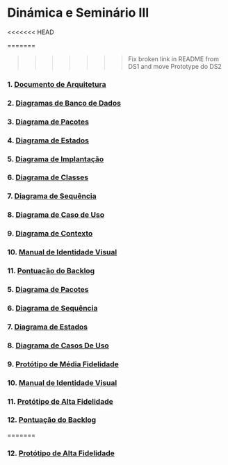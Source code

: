 # Dinámica e Seminário III

<<<<<<< HEAD

=======
>>>>>>> Fix broken link in README from DS1 and move Prototype do DS2
### 1. [Documento de Arquitetura](docs/DS/dinamica-e-seminario-3/DocumentoDeArquitetura.md)

### 2. [Diagramas de Banco de Dados](docs/DS/dinamica-e-seminario-3/DiagramasBancoDeDados.md)

### 3. [Diagrama de Pacotes](docs/DS/dinamica-e-seminario-3/DiagramaPacotes.md)

### 4. [Diagrama de Estados](docs/DS/dinamica-e-seminario-3/DiagramaEstados.md)

### 5. [Diagrama de Implantação](docs/DS/dinamica-e-seminario-3/DiagramaImplantacao.md)

### 6. [Diagrama de Classes](docs/DS/dinamica-e-seminario-3/DiagramaClasses.md)

### 7. [Diagrama de Sequência](docs/DS/dinamica-e-seminario-3/DiagramaSequencia.md)

### 8. [Diagrama de Caso de Uso](docs/DS/dinamica-e-seminario-3/DiagramaCasosDeUso.md)

### 9. [Diagrama de Contexto](docs/DS/dinamica-e-seminario-3/DiagramaContexto.md)

### 10. [Manual de Identidade Visual](docs/DS/dinamica-e-seminario-3/ManualIdentidadeVisual.md)

### 11. [Pontuação do Backlog](docs/DS/dinamica-e-seminario-3/PontuacaoBacklog.md)
### 5. [Diagrama de Pacotes](docs/DS/dinamica-e-seminario-3/DiagramaPacotes.md)

### 6. [Diagrama de Sequência](docs/DS/dinamica-e-seminario-3/DiagramaSequencia.md)

### 7. [Diagrama de Estados](docs/DS/dinamica-e-seminario-3/DiagramaEstados.md)

### 8. [Diagrama de Casos De Uso](docs/DS/dinamica-e-seminario-3/DiagramaCasosDeUso.md)

### 9. [Protótipo de Média Fidelidade](docs/DS/dinamica-e-seminario-3/PrototipoMediaFidelidade.md)

### 10. [Manual de Identidade Visual](docs/DS/dinamica-e-seminario-3/ManualIdentidadeVisual.md)

### 11. [Protótipo de Alta Fidelidade](docs/DS/dinamica-e-seminario-3/PrototipoAltaFidelidade.md)

### 12. [Pontuação do Backlog](docs/DS/dinamica-e-seminario-3/PontuacaoBacklog.md)
=======

### 12. [Protótipo de Alta Fidelidade](docs/DS/dinamica-e-seminario-3/PrototipoAltaFidelidade.md.md)
